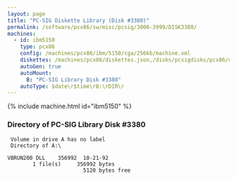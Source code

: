 ```yaml
---
layout: page
title: "PC-SIG Diskette Library (Disk #3380)"
permalink: /software/pcx86/sw/misc/pcsig/3000-3999/DISK3380/
machines:
  - id: ibm5150
    type: pcx86
    config: /machines/pcx86/ibm/5150/cga/256kb/machine.xml
    diskettes: /machines/pcx86/diskettes.json,/disks/pcsigdisks/pcx86/diskettes.json
    autoGen: true
    autoMount:
      B: "PC-SIG Library Disk #3380"
    autoType: $date\r$time\rB:\rDIR\r
---
```


{% include machine.html id="ibm5150" %}

### Directory of PC-SIG Library Disk #3380

     Volume in drive A has no label
     Directory of A:\

    VBRUN200 DLL    356992  10-21-92
            1 file(s)     356992 bytes
                            5120 bytes free
